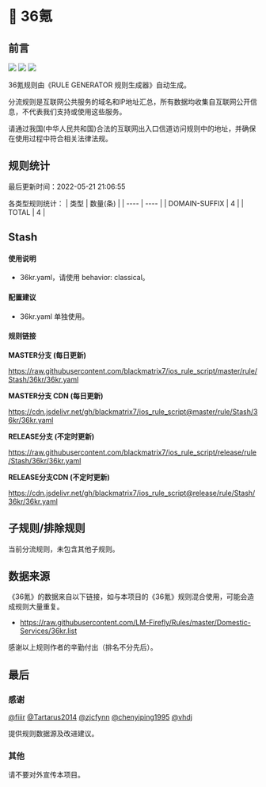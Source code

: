 # 🧸 36氪

## 前言

![](https://shields.io/badge/-移除重复规则-ff69b4) ![](https://shields.io/badge/-DOMAIN与DOMAIN--SUFFIX合并-green) ![](https://shields.io/badge/-IP--CIDR(6)合并-blueviolet) 

36氪规则由《RULE GENERATOR 规则生成器》自动生成。

分流规则是互联网公共服务的域名和IP地址汇总，所有数据均收集自互联网公开信息，不代表我们支持或使用这些服务。

请通过我国(中华人民共和国)合法的互联网出入口信道访问规则中的地址，并确保在使用过程中符合相关法律法规。

## 规则统计

最后更新时间：2022-05-21 21:06:55

各类型规则统计：
| 类型 | 数量(条)  | 
| ---- | ----  |
| DOMAIN-SUFFIX | 4  | 
| TOTAL | 4  | 


## Stash 

#### 使用说明
- 36kr.yaml，请使用 behavior: classical。

#### 配置建议
- 36kr.yaml 单独使用。

#### 规则链接
**MASTER分支 (每日更新)**

https://raw.githubusercontent.com/blackmatrix7/ios_rule_script/master/rule/Stash/36kr/36kr.yaml

**MASTER分支 CDN (每日更新)**

https://cdn.jsdelivr.net/gh/blackmatrix7/ios_rule_script@master/rule/Stash/36kr/36kr.yaml

**RELEASE分支 (不定时更新)**

https://raw.githubusercontent.com/blackmatrix7/ios_rule_script/release/rule/Stash/36kr/36kr.yaml

**RELEASE分支CDN (不定时更新)**

https://cdn.jsdelivr.net/gh/blackmatrix7/ios_rule_script@release/rule/Stash/36kr/36kr.yaml

## 子规则/排除规则


当前分流规则，未包含其他子规则。

## 数据来源

《36氪》的数据来自以下链接，如与本项目的《36氪》规则混合使用，可能会造成规则大量重复。

- https://raw.githubusercontent.com/LM-Firefly/Rules/master/Domestic-Services/36kr.list


感谢以上规则作者的辛勤付出（排名不分先后）。

## 最后

### 感谢

[@fiiir](https://github.com/fiiir) [@Tartarus2014](https://github.com/Tartarus2014) [@zjcfynn](https://github.com/zjcfynn) [@chenyiping1995](https://github.com/chenyiping1995) [@vhdj](https://github.com/vhdj)

提供规则数据源及改进建议。

### 其他

请不要对外宣传本项目。